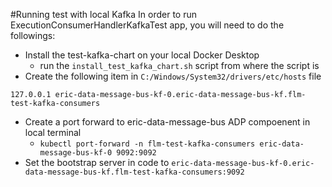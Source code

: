 #Running test with local Kafka
In order to run ExecutionConsumerHandlerKafkaTest app, you will need to do the followings:
* Install the test-kafka-chart on your local Docker Desktop
  * run the `install_test_kafka_chart.sh` script from where the script is
* Create the following item in `C:/Windows/System32/drivers/etc/hosts` file

`127.0.0.1 eric-data-message-bus-kf-0.eric-data-message-bus-kf.flm-test-kafka-consumers`
* Create a port forward to eric-data-message-bus ADP compoenent in local terminal
  * `kubectl port-forward -n flm-test-kafka-consumers eric-data-message-bus-kf-0 9092:9092`
* Set the bootstrap server in code to 
`eric-data-message-bus-kf-0.eric-data-message-bus-kf.flm-test-kafka-consumers:9092`
